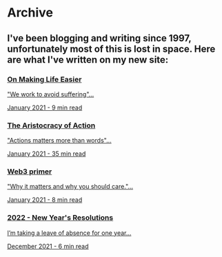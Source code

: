 # Archive

<h2 class="highlight">I've been blogging and writing since 1997, unfortunately most of this is lost in space. Here are what I've written on my new site:</h2>

<a class="post" href="/on-making-life-easier">
    <div class="abstract">
        <h3>On Making Life Easier</h3>
        <p class="p1">"We work to avoid suffering"...</p>
        <p class="date">January 2021 - 9 min read</p>
    </div>
</a>

<a class="post" href="/the-aristocracy-of-action">
    <div class="abstract">
        <h3>The Aristocracy of Action</h3>
        <p class="p1">"Actions matters more than words"...</p>
        <p class="date">January 2021 - 35 min read</p>
    </div>
</a>

<a class="archive" href="/web3-primer">
    <div class="abstract">
        <h3>Web3 primer</h3>
        <p class="p1">"Why it matters and why you should care."...</p>
        <p class="date">January 2021 - 8 min read</p>
    </div>
</a>

<a class="archive" href="/2022-new-years-resolutions">
    <div class="abstract">
        <h3>2022 - New Year's Resolutions</h3>
        <p class="p1">I’m taking a leave of absence for one year...</p>
        <p class="date">December 2021 - 6 min read</p>
    </div>
</a>
